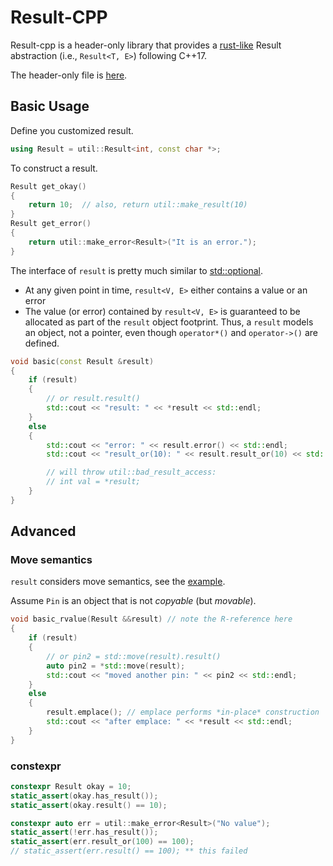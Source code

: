 # Result-CPP

Result-cpp is a header-only library that provides a [rust-like](https://doc.rust-lang.org/std/result/) Result abstraction (i.e., `Result<T, E>`) following C++17.

The header-only file is [here](include/result.hpp).

## Basic Usage

Define you customized result.

``` c++
using Result = util::Result<int, const char *>;
```

To construct a result.

``` c++
Result get_okay()
{
    return 10;  // also, return util::make_result(10)
}
Result get_error()
{
    return util::make_error<Result>("It is an error.");
}
```

The interface of `result` is pretty much similar to [std::optional](https://en.cppreference.com/w/cpp/utility/optional).

- At any given point in time, `result<V, E>` either contains a value or an error
- The value (or error) contained by `result<V, E>` is guaranteed to be allocated as part of the `result` object footprint. Thus, a `result` models an object, not a pointer, even though `operator*()` and `operator->()` are defined.


``` c++
void basic(const Result &result)
{
    if (result)
    {
        // or result.result()
        std::cout << "result: " << *result << std::endl;
    }
    else
    {
        std::cout << "error: " << result.error() << std::endl;
        std::cout << "result_or(10): " << result.result_or(10) << std::endl;

        // will throw util::bad_result_access:
        // int val = *result;
    }
}
```

## Advanced

### Move semantics

`result` considers move semantics, see the [example](bin/move.cpp).

Assume `Pin` is an object that is not *copyable* (but *movable*).

``` c++
void basic_rvalue(Result &&result) // note the R-reference here
{
    if (result)
    {
        // or pin2 = std::move(result).result()
        auto pin2 = *std::move(result);
        std::cout << "moved another pin: " << pin2 << std::endl;
    }
    else
    {
        result.emplace(); // emplace performs *in-place* construction
        std::cout << "after emplace: " << *result << std::endl;
    }
}
```

### constexpr

``` c++
constexpr Result okay = 10;
static_assert(okay.has_result());
static_assert(okay.result() == 10);

constexpr auto err = util::make_error<Result>("No value");
static_assert(!err.has_result());
static_assert(err.result_or(100) == 100);
// static_assert(err.result() == 100); ** this failed
```